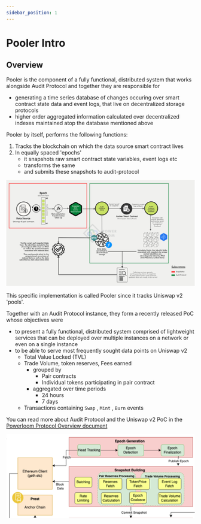 ```yaml
---
sidebar_position: 1
---
```


# Pooler Intro

## Overview

Pooler is the component of a fully functional, distributed system that works alongside Audit Protocol and together they are responsible for
* generating a time series database of changes occuring over smart contract state data and event logs, that live on decentralized storage protocols
* higher order aggregated information calculated over decentralized indexes maintained atop the database mentioned above

Pooler by itself, performs the following functions:

1. Tracks the blockchain on which the data source smart contract lives
2. In equally spaced 'epochs'
	* it snapshots raw smart contract state variables, event logs etc 
	* transforms the same
	* and submits these snapshots to audit-protocol


![Pooler workflow](Pooler_docs_intro.png)


This specific implementation is called Pooler since it tracks Uniswap v2 'pools'.

Together with an Audit Protocol instance, they form a recently released PoC whose objectives were 

- to present a fully functional, distributed system comprised of lightweight services that can be deployed over multiple instances on a network or even on a single instance
- to be able to serve most frequently sought data points on Uniswap v2
    - Total Value Locked (TVL)
    - Trade Volume, token reserves, Fees earned
        - grouped by
            - Pair contracts
            - Individual tokens participating in pair contract
        - aggregated over time periods
            - 24 hours
            - 7 days
    - Transactions containing `Swap` , `Mint` , `Burn` events

You can read more about Audit Protocol and the Uniswap v2 PoC in the  [Powerloom Protocol Overview document](https://www.notion.so/powerloom/PowerLoom-Protocol-Overview-c3bf9dd9323541118d46a4d8684565d1#8ad76b8362b341bcaa9b3ae9fe203271)

![Screenshot](whitepaper_screenshot.png)